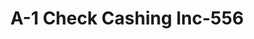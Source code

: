 ---
f_zip-code: 39208
f_state-code: MS
title: A-1 Check Cashing Inc-556
f_phone: 601-932-0997
f_city-only: Pearl
f_address: 101 Fairmont Plaza Pearl
f_location-unique-id: '556'
slug: a-1-check-cashing-inc-556
updated-on: '2024-05-30T13:46:58.046Z'
created-on: '2024-05-30T13:36:59.803Z'
published-on: '2024-05-30T13:54:32.469Z'
f_city-state: cms/city/pearl-ms.md
f_company: cms/company/a-1-check-cashing-inc.md
f_state: cms/state/mississippi.md
layout: '[payday-loan].html'
tags: payday-loan
---